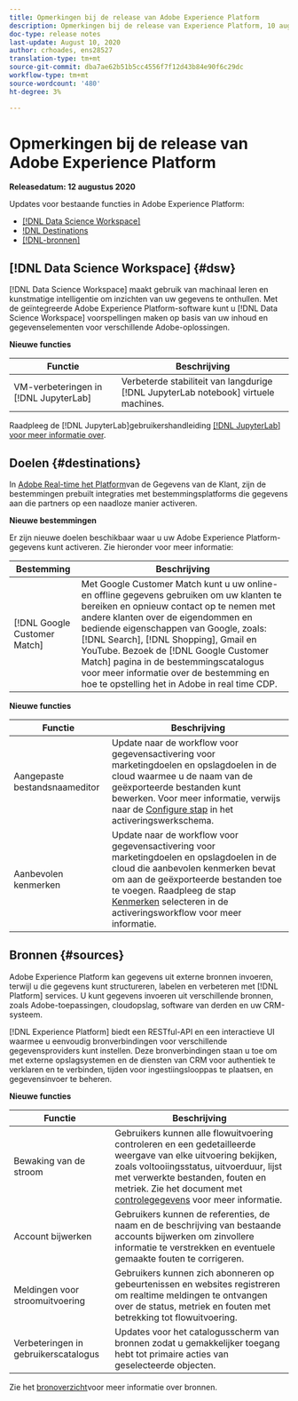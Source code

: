 ```yaml
---
title: Opmerkingen bij de release van Adobe Experience Platform
description: Opmerkingen bij de release van Experience Platform, 10 augustus 2020
doc-type: release notes
last-update: August 10, 2020
author: crhoades, ens28527
translation-type: tm+mt
source-git-commit: dba7ae62b51b5cc4556f7f12d43b84e90f6c29dc
workflow-type: tm+mt
source-wordcount: '480'
ht-degree: 3%

---
```



# Opmerkingen bij de release van Adobe Experience Platform

**Releasedatum: 12 augustus 2020**

Updates voor bestaande functies in Adobe Experience Platform:

- [[!DNL Data Science Workspace]](#dsw)
- [!DNL Destinations](#destinations)
- [[!DNL-bronnen]](#sources)

## [!DNL Data Science Workspace] {#dsw}

[!DNL Data Science Workspace] maakt gebruik van machinaal leren en kunstmatige intelligentie om inzichten van uw gegevens te onthullen. Met de geïntegreerde Adobe Experience Platform-software kunt u [!DNL Data Science Workspace] voorspellingen maken op basis van uw inhoud en gegevenselementen voor verschillende Adobe-oplossingen.

**Nieuwe functies**

| Functie | Beschrijving |
| ------- | ----------- |
| VM-verbeteringen in [!DNL JupyterLab] | Verbeterde stabiliteit van langdurige [!DNL JupyterLab notebook] virtuele machines. |

Raadpleeg de [!DNL JupyterLab]gebruikershandleiding [[!DNL JupyterLab] voor meer informatie over](../../data-science-workspace/jupyterlab/overview.md).

## Doelen {#destinations}

In [Adobe Real-time het Platform](../../rtcdp/overview.md)van de Gegevens van de Klant, zijn de bestemmingen prebuilt integraties met bestemmingsplatforms die gegevens aan die partners op een naadloze manier activeren.

**Nieuwe bestemmingen**

Er zijn nieuwe doelen beschikbaar waar u uw Adobe Experience Platform-gegevens kunt activeren. Zie hieronder voor meer informatie:

| Bestemming | Beschrijving |
|--- | ---|
| [!DNL Google Customer Match] | Met Google Customer Match kunt u uw online- en offline gegevens gebruiken om uw klanten te bereiken en opnieuw contact op te nemen met andere klanten over de eigendommen en bediende eigenschappen van Google, zoals: [!DNL Search], [!DNL Shopping], Gmail en YouTube. Bezoek de [!DNL Google Customer Match] pagina [](/help/rtcdp/destinations/google-customer-match-destination.md) in de bestemmingscatalogus voor meer informatie over de bestemming en hoe te opstelling het in Adobe in real time CDP. |

**Nieuwe functies**

| Functie | Beschrijving |
|------- | -----------|
| Aangepaste bestandsnaameditor | Update naar de workflow voor gegevensactivering voor marketingdoelen en opslagdoelen in de cloud waarmee u de naam van de geëxporteerde bestanden kunt bewerken. Voor meer informatie, verwijs naar de [ Configure stap](/help/rtcdp/destinations/activate-destinations.md#configure) in het activeringswerkschema. |
| Aanbevolen kenmerken | Update naar de workflow voor gegevensactivering voor marketingdoelen en opslagdoelen in de cloud die aanbevolen kenmerken bevat om aan de geëxporteerde bestanden toe te voegen. Raadpleeg de stap [Kenmerken](/help/rtcdp/destinations/activate-destinations.md#select-attributes) selecteren in de activeringsworkflow voor meer informatie. |

## Bronnen {#sources}

Adobe Experience Platform kan gegevens uit externe bronnen invoeren, terwijl u die gegevens kunt structureren, labelen en verbeteren met [!DNL Platform] services. U kunt gegevens invoeren uit verschillende bronnen, zoals Adobe-toepassingen, cloudopslag, software van derden en uw CRM-systeem.

[!DNL Experience Platform] biedt een RESTful-API en een interactieve UI waarmee u eenvoudig bronverbindingen voor verschillende gegevensproviders kunt instellen. Deze bronverbindingen staan u toe om met externe opslagsystemen en de diensten van CRM voor authentiek te verklaren en te verbinden, tijden voor ingestiingslooppas te plaatsen, en gegevensinvoer te beheren.

**Nieuwe functies**

| Functie | Beschrijving |
| ------- | ----------- |
| Bewaking van de stroom | Gebruikers kunnen alle flowuitvoering controleren en een gedetailleerde weergave van elke uitvoering bekijken, zoals voltooiingsstatus, uitvoerduur, lijst met verwerkte bestanden, fouten en metriek. Zie het document met [controlegegevens](../../sources/tutorials/ui/monitor.md) voor meer informatie. |
| Account bijwerken | Gebruikers kunnen de referenties, de naam en de beschrijving van bestaande accounts bijwerken om zinvollere informatie te verstrekken en eventuele gemaakte fouten te corrigeren. |
| Meldingen voor stroomuitvoering | Gebruikers kunnen zich abonneren op gebeurtenissen en websites registreren om realtime meldingen te ontvangen over de status, metriek en fouten met betrekking tot flowuitvoering. |
| Verbeteringen in gebruikerscatalogus | Updates voor het catalogusscherm van bronnen zodat u gemakkelijker toegang hebt tot primaire acties van geselecteerde objecten. |

Zie het [bronoverzicht](../../sources/home.md)voor meer informatie over bronnen.
